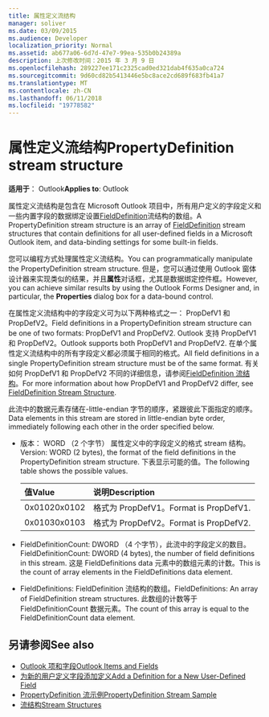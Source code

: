 ```yaml
---
title: 属性定义流结构
manager: soliver
ms.date: 03/09/2015
ms.audience: Developer
localization_priority: Normal
ms.assetid: ab677a06-6d7d-47e7-99ea-535b0b24389a
description: 上次修改时间：2015 年 3 月 9 日
ms.openlocfilehash: 289227ee171c2325cad0ed321dab4f635a0ca724
ms.sourcegitcommit: 9d60cd82b5413446e5bc8ace2cd689f683fb41a7
ms.translationtype: MT
ms.contentlocale: zh-CN
ms.lasthandoff: 06/11/2018
ms.locfileid: "19778582"
---
```

# <a name="propertydefinition-stream-structure"></a><span data-ttu-id="d3921-103">属性定义流结构</span><span class="sxs-lookup"><span data-stu-id="d3921-103">PropertyDefinition stream structure</span></span>

<span data-ttu-id="d3921-104">**适用于**： Outlook</span><span class="sxs-lookup"><span data-stu-id="d3921-104">**Applies to**: Outlook</span></span> 
  
<span data-ttu-id="d3921-105">属性定义流结构是包含在 Microsoft Outlook 项目中，所有用户定义的字段定义和一些内置字段的数据绑定设置[FieldDefinition](fielddefinition-stream-structure.md)流结构的数组。</span><span class="sxs-lookup"><span data-stu-id="d3921-105">A PropertyDefinition stream structure is an array of [FieldDefinition](fielddefinition-stream-structure.md) stream structures that contain definitions for all user-defined fields in a Microsoft Outlook item, and data-binding settings for some built-in fields.</span></span> 
  
<span data-ttu-id="d3921-106">您可以编程方式处理属性定义流结构。</span><span class="sxs-lookup"><span data-stu-id="d3921-106">You can programmatically manipulate the PropertyDefinition stream structure.</span></span> <span data-ttu-id="d3921-107">但是，您可以通过使用 Outlook 窗体设计器来实现类似的结果，并且**属性**对话框，尤其是数据绑定控件框。</span><span class="sxs-lookup"><span data-stu-id="d3921-107">However, you can achieve similar results by using the Outlook Forms Designer and, in particular, the **Properties** dialog box for a data-bound control.</span></span> 
  
<span data-ttu-id="d3921-108">在属性定义流结构中的字段定义可为以下两种格式之一： PropDefV1 和 PropDefV2。</span><span class="sxs-lookup"><span data-stu-id="d3921-108">Field definitions in a PropertyDefinition stream structure can be one of two formats: PropDefV1 and PropDefV2.</span></span> <span data-ttu-id="d3921-109">Outlook 支持 PropDefV1 和 PropDefV2。</span><span class="sxs-lookup"><span data-stu-id="d3921-109">Outlook supports both PropDefV1 and PropDefV2.</span></span> <span data-ttu-id="d3921-110">在单个属性定义流结构中的所有字段定义都必须属于相同的格式。</span><span class="sxs-lookup"><span data-stu-id="d3921-110">All field definitions in a single PropertyDefinition stream structure must be of the same format.</span></span> <span data-ttu-id="d3921-111">有关如何 PropDefV1 和 PropDefV2 不同的详细信息，请参阅[FieldDefinition 流结构](fielddefinition-stream-structure.md)。</span><span class="sxs-lookup"><span data-stu-id="d3921-111">For more information about how PropDefV1 and PropDefV2 differ, see [FieldDefinition Stream Structure](fielddefinition-stream-structure.md).</span></span>
  
<span data-ttu-id="d3921-112">此流中的数据元素存储在-little-endian 字节的顺序，紧跟彼此下面指定的顺序。</span><span class="sxs-lookup"><span data-stu-id="d3921-112">Data elements in this stream are stored in little-endian byte order, immediately following each other in the order specified below.</span></span>
  
- <span data-ttu-id="d3921-113">版本： WORD （2 个字节） 属性定义中的字段定义的格式 stream 结构。</span><span class="sxs-lookup"><span data-stu-id="d3921-113">Version: WORD (2 bytes), the format of the field definitions in the PropertyDefinition stream structure.</span></span> <span data-ttu-id="d3921-114">下表显示可能的值。</span><span class="sxs-lookup"><span data-stu-id="d3921-114">The following table shows the possible values.</span></span>
    
    |<span data-ttu-id="d3921-115">**值**</span><span class="sxs-lookup"><span data-stu-id="d3921-115">**Value**</span></span>|<span data-ttu-id="d3921-116">**说明**</span><span class="sxs-lookup"><span data-stu-id="d3921-116">**Description**</span></span>|
    |:-----|:-----|
    |<span data-ttu-id="d3921-117">0x0102</span><span class="sxs-lookup"><span data-stu-id="d3921-117">0x0102</span></span>  <br/> |<span data-ttu-id="d3921-118">格式为 PropDefV1。</span><span class="sxs-lookup"><span data-stu-id="d3921-118">Format is PropDefV1.</span></span>  <br/> |
    |<span data-ttu-id="d3921-119">0x0103</span><span class="sxs-lookup"><span data-stu-id="d3921-119">0x0103</span></span>  <br/> |<span data-ttu-id="d3921-120">格式为 PropDefV2。</span><span class="sxs-lookup"><span data-stu-id="d3921-120">Format is PropDefV2.</span></span>  <br/> |
   
- <span data-ttu-id="d3921-121">FieldDefinitionCount: DWORD （4 个字节），此流中的字段定义的数目。</span><span class="sxs-lookup"><span data-stu-id="d3921-121">FieldDefinitionCount: DWORD (4 bytes), the number of field definitions in this stream.</span></span> <span data-ttu-id="d3921-122">这是 FieldDefinitions data 元素中的数组元素的计数。</span><span class="sxs-lookup"><span data-stu-id="d3921-122">This is the count of array elements in the FieldDefinitions data element.</span></span>
    
- <span data-ttu-id="d3921-123">FieldDefinitions: FieldDefinition 流结构的数组。</span><span class="sxs-lookup"><span data-stu-id="d3921-123">FieldDefinitions: An array of FieldDefinition stream structures.</span></span> <span data-ttu-id="d3921-124">此数组的计数等于 FieldDefinitionCount 数据元素。</span><span class="sxs-lookup"><span data-stu-id="d3921-124">The count of this array is equal to the FieldDefinitionCount data element.</span></span>
    
## <a name="see-also"></a><span data-ttu-id="d3921-125">另请参阅</span><span class="sxs-lookup"><span data-stu-id="d3921-125">See also</span></span>

- [<span data-ttu-id="d3921-126">Outlook 项和字段</span><span class="sxs-lookup"><span data-stu-id="d3921-126">Outlook Items and Fields</span></span>](outlook-items-and-fields.md)
- [<span data-ttu-id="d3921-127">为新的用户定义字段添加定义</span><span class="sxs-lookup"><span data-stu-id="d3921-127">Add a Definition for a New User-Defined Field</span></span>](how-to-add-a-definition-for-a-new-user-defined-field.md)
- [<span data-ttu-id="d3921-128">PropertyDefinition 流示例</span><span class="sxs-lookup"><span data-stu-id="d3921-128">PropertyDefinition Stream Sample</span></span>](propertydefinition-stream-sample.md)
- [<span data-ttu-id="d3921-129">流结构</span><span class="sxs-lookup"><span data-stu-id="d3921-129">Stream Structures</span></span>](stream-structures.md)

